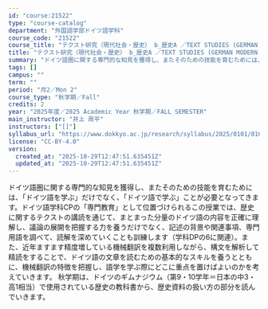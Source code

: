 ```yaml
---
id: "course:21522"
type: "course-catalog"
department: "外国語学部ドイツ語学科"
course_code: "21522"
course_title: "テクスト研究（現代社会・歴史） b_歴史A ／TEXT STUDIES (GERMAN MODERN SOCIETY AND HISTORY) b"
title: "テクスト研究（現代社会・歴史） b_歴史A ／TEXT STUDIES (GERMAN MODERN SOCIETY AND HISTORY) b"
summary: "ドイツ語圏に関する専門的な知見を獲得し、またそのための技能を育むためには、「ドイツ語を学ぶ」だけでなく、「ドイツ語で学ぶ」ことが必要となってきます。ドイツ語学科CPの「専門教育」として位置づけられるこの授業では、歴史に関するテクストの講読を…"
tags: []
campus: ""
term: ""
period: "月2／Mon 2"
course_type: "秋学期／Fall"
credits: 2
year: "2025年度／2025 Academic Year 秋学期／FALL SEMESTER"
main_instructor: "井上 周平"
instructors: ["[]"]
syllabus_url: "https://www.dokkyo.ac.jp/research/syllabus/2025/0101/0101_21522_ja_JP.html"
license: "CC-BY-4.0"
version:
  created_at: "2025-10-29T12:47:51.635451Z"
  updated_at: "2025-10-29T12:47:51.635451Z"
---
```

ドイツ語圏に関する専門的な知見を獲得し、またそのための技能を育むためには、「ドイツ語を学ぶ」だけでなく、「ドイツ語で学ぶ」ことが必要となってきます。ドイツ語学科CPの「専門教育」として位置づけられるこの授業では、歴史に関するテクストの講読を通じて、まとまった分量のドイツ語の内容を正確に理解し、議論の展開を把握する力を養うだけでなく、記述の背景や関連事項、専門用語を調べて、読解を深めていくことも訓練します（学科DPの6に関連）。また、近年ますます精度増している機械翻訳を複数利用しながら、構文を解析して精読をすることで、ドイツ語の文章を読むための基本的なスキルを養うとともに、機械翻訳の特徴を把握し、語学を学ぶ際にどこに重点を置けばよいのかを考えていきます。 秋学期は、ドイツのギムナジウム（第9・10学年＝日本の中3・高1相当）で使用されている歴史の教科書から、歴史資料の扱い方の部分を読んでいきます。
